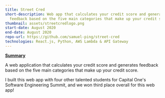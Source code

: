 ```yaml
---
title: Street Cred
short-description: Web app that calculates your credit score and generates
  feedback based on the five main categories that make up your credit score.
thumbnail: assets/streetcredlogo.png
start-date: August 2020
end-date: August 2020
repo-url: https://github.com/samuel-ping/street-cred
technologies: React.js, Python, AWS Lambda & API Gateway
---
```

<ins>**Summary**</ins>

A web application that calculates your credit score and generates feedback based on the five main categories that make up your credit score.

I built this web app with four other talented students for Capital One's Software Engineering Summit, and we won third place overall for this web app!
